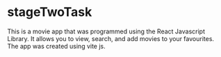 # stageTwoTask
This is a movie app that was programmed using the React Javascript Library. It allows you to view, search, and add movies to your favourites.
The app was created using vite js.
